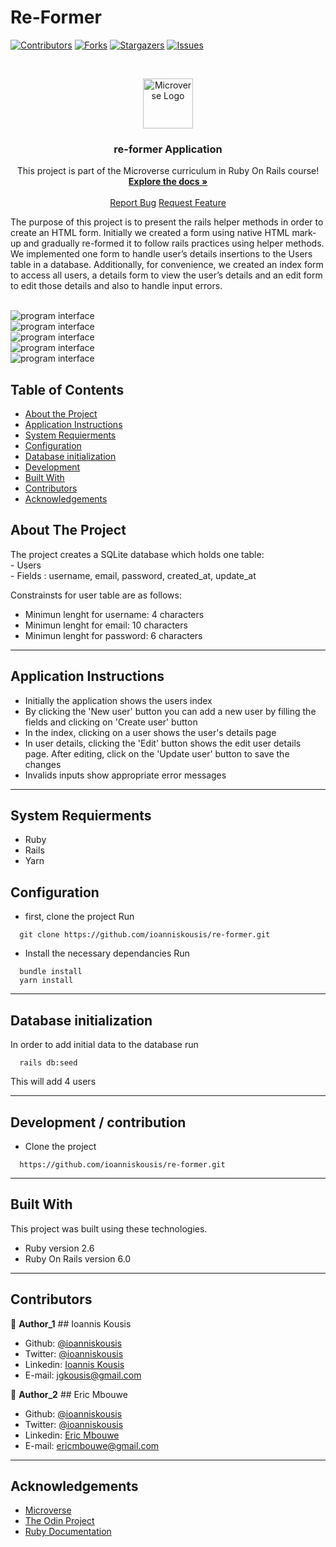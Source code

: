 # Re-Former

<!--
*** Thanks for checking out this README Template. If you have a suggestion that would
*** make this better, please fork the repo and create a pull request or simply open
*** an issue with the tag "enhancement".
*** Thanks again! Now go create something AMAZING! :D
-->

<!-- PROJECT SHIELDS -->
<!--
*** I'm using markdown "reference style" links for readability.
*** Reference links are enclosed in brackets [ ] instead of parentheses ( ).
*** See the bottom of this document for the declaration of the reference variables
*** for contributors-url, forks-url, etc. This is an optional, concise syntax you may use.
*** https://www.markdownguide.org/basic-syntax/#reference-style-links
-->

[![Contributors][contributors-shield]][contributors-url]
[![Forks][forks-shield]][forks-url]
[![Stargazers][stars-shield]][stars-url]
[![Issues][issues-shield]][issues-url]

<!-- PROJECT LOGO -->
<br />
<p align="center">
  <a href="https://github.com/ioanniskousis/re-former">
    <img src="app/assets/images/microverse.png" alt="Microverse Logo" width="80" height="80">
  </a>
  
  <h3 align="center">re-former Application</h3>
  
  <p align="center">
    This project is part of the Microverse curriculum in Ruby On Rails course!
    <br />
    <a href="https://github.com/ioanniskousis/re-former"><strong>Explore the docs »</strong></a>
    <br />
    <br />
    <a href="https://github.com/ioanniskousis/re-former/issues">Report Bug</a>
    <a href="https://github.com/ioanniskousis/re-former/issues">Request Feature</a>
  </p>
</p>


The purpose of this project is to present the rails helper methods in order to create an HTML form.
Initially we created a form using native HTML mark-up and gradually re-formed it to follow rails practices using helper methods.
We implemented one form to handle user’s details insertions to the Users table in a database. Additionally, for convenience, we created an index form to access all users, a details form to view the user’s details and an edit form to edit those details and also to handle input errors.

<br />
<img src="app/assets/images/allusers.png" alt="program interface">
<br />
<img src="app/assets/images/newuser.png" alt="program interface">
<br />
<img src="app/assets/images/newusererrors.png" alt="program interface">
<br />
<img src="app/assets/images/userdetails.png" alt="program interface">
<br />
<img src="app/assets/images/useredit.png" alt="program interface">
<br />

<!-- TABLE OF CONTENTS -->

## Table of Contents

- [About the Project](#about-the-project)
- [Application Instructions](#application-instructions)
- [System Requierments](#system-requierments)
- [Configuration](#configuration)
- [Database initialization](#database-initialization)
- [Development](#development)
- [Built With](#built-with)
- [Contributors](#contributors)
- [Acknowledgements](#acknowledgements)

<!-- ABOUT THE PROJECT -->

## About The Project  

  The project creates a SQLite database which holds one table:  
    - Users  
      - Fields : username, email, password, created_at, update_at  
    

  Constrainsts for user table are as follows:
  - Minimun lenght for username: 4 characters
  - Minimun lenght for email: 10 characters
  - Minimun lenght for password: 6 characters

<hr/>

<!-- ABOUT THE PROJECT -->

## Application Instructions  

  - Initially the application shows the users index
  - By clicking the 'New user' button you can add a new user by filling the fields and clicking on 'Create user' button
  - In the index, clicking on a user shows the user's details page
  - In user details, clicking the 'Edit' button shows the edit user details page. After editing, click on the 'Update user' button to save the changes
  - Invalids inputs show appropriate error messages

<hr/>

## System Requierments
  - Ruby
  - Rails
  - Yarn

## Configuration
  - first, clone the project 
  Run 
  ```
    git clone https://github.com/ioanniskousis/re-former.git
  ```

  - Install the necessary dependancies 
  Run 
  ```
    bundle install
    yarn install
  ```

<hr/>

## Database initialization
  In order to add initial data to the database run  

  ```
    rails db:seed
  ```
  This will add 4 users 
  
<hr/>

## Development / contribution
  * Clone the project
  ```
    https://github.com/ioanniskousis/re-former.git
  ``` 
<hr/>

## Built With

This project was built using these technologies.

  - Ruby version 2.6
  - Ruby On Rails version 6.0

<hr/>

<!-- CONTACT -->

## Contributors

:bust_in_silhouette: **Author_1**
​## Ioannis Kousis

- Github: [@ioanniskousis](https://github.com/ioanniskousis)
- Twitter: [@ioanniskousis](https://twitter.com/ioanniskousis)
- Linkedin: [Ioannis Kousis](https://www.linkedin.com/in/jgkousis)
- E-mail: jgkousis@gmail.com

:bust_in_silhouette: **Author_2**
​## Eric Mbouwe

- Github: [@ioanniskousis](https://github.com/ericmbouwe)
- Twitter: [@ioanniskousis](https://twitter.com/ericmbouwe)
- Linkedin: [Eric Mbouwe](https://www.linkedin.com/in/ericmbouwe/)
- E-mail: ericmbouwe@gmail.com

<hr/>
<!-- ACKNOWLEDGEMENTS -->

## Acknowledgements

  - [Microverse](https://www.microverse.org/)
  - [The Odin Project](https://www.theodinproject.com/)
  - [Ruby Documentation](https://www.ruby-lang.org/en/documentation/)

<!-- MARKDOWN LINKS & IMAGES -->
<!-- https://www.markdownguide.org/basic-syntax/#reference-style-links -->

[contributors-shield]: https://img.shields.io/github/contributors/ioanniskousis/re-former.svg?style=flat-square
[contributors-url]: https://github.com/ioanniskousis/re-former/graphs/contributors
[forks-shield]: https://img.shields.io/github/forks/ioanniskousis/re-former.svg?style=flat-square
[forks-url]: https://github.com/ioanniskousis/re-former/network/members
[stars-shield]: https://img.shields.io/github/stars/ioanniskousis/re-former.svg?style=flat-square
[stars-url]: https://github.com/ioanniskousis/re-former/stargazers
[issues-shield]: https://img.shields.io/github/issues/ioanniskousis/re-former.svg?style=flat-square
[issues-url]: https://github.com/ioanniskousis/re-former/issues

